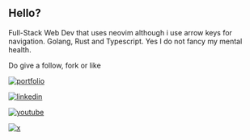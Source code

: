 ## Hello?
Full-Stack Web Dev that uses neovim although i use arrow keys for navigation.
Golang, Rust and Typescript. Yes I do not fancy my mental health.

Do give a follow, fork or like

[![portfolio](https://img.shields.io/badge/portfolio-000?style=for-the-badge&logo=vercel&logoColor=white)](https://yolenodev.vercel.app/)

[![linkedin](https://img.shields.io/badge/linkedin-0A66C2?style=for-the-badge&logo=linkedin&logoColor=white)](https://www.linkedin.com/in/brownson-esiti-4b169b19b/)

[![youtube](https://img.shields.io/badge/youtube-FF0000?style=for-the-badge&logo=youtube&logoColor=white)](https://youtube.com/@yolenodev)

[![x](https://img.shields.io/badge/X-000000?style=for-the-badge&logo=x&logoColor=white)](https://x.com/yolenodev)
